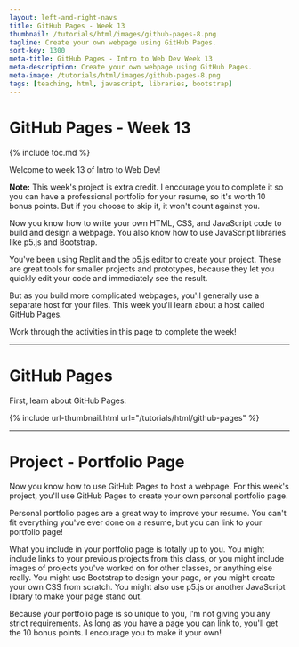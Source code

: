 ```yaml
---
layout: left-and-right-navs
title: GitHub Pages - Week 13
thumbnail: /tutorials/html/images/github-pages-8.png
tagline: Create your own webpage using GitHub Pages.
sort-key: 1300
meta-title: GitHub Pages - Intro to Web Dev Week 13
meta-description: Create your own webpage using GitHub Pages.
meta-image: /tutorials/html/images/github-pages-8.png
tags: [teaching, html, javascript, libraries, bootstrap]
---
```


# GitHub Pages - Week 13

{% include toc.md %}

Welcome to week 13 of Intro to Web Dev!

**Note:** This week's project is extra credit. I encourage you to complete it so you can have a professional portfolio for your resume, so it's worth 10 bonus points. But if you choose to skip it, it won't count against you.

Now you know how to write your own HTML, CSS, and JavaScript code to build and design a webpage. You also know how to use JavaScript libraries like p5.js and Bootstrap.

You've been using Replit and the p5.js editor to create your project. These are great tools for smaller projects and prototypes, because they let you quickly edit your code and immediately see the result.

But as you build more complicated webpages, you'll generally use a separate host for your files. This week you'll learn about a host called GitHub Pages.

Work through the activities in this page to complete the week!

---

# GitHub Pages

First, learn about GitHub Pages:

{% include url-thumbnail.html url="/tutorials/html/github-pages" %}

---

# Project - Portfolio Page

Now you know how to use GitHub Pages to host a webpage. For this week's project, you'll use GitHub Pages to create your own personal portfolio page.

Personal portfolio pages are a great way to improve your resume. You can't fit everything you've ever done on a resume, but you can link to your portfolio page!

What you include in your portfolio page is totally up to you. You might include links to your previous projects from this class, or you might include images of projects you've worked on for other classes, or anything else really. You might use Bootstrap to design your page, or you might create your own CSS from scratch. You might also use p5.js or another JavaScript library to make your page stand out.

Because your portfolio page is so unique to you, I'm not giving you any strict requirements. As long as you have a page you can link to, you'll get the 10 bonus points. I encourage you to make it your own!
